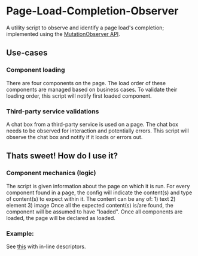 # Page-Load-Completion-Observer
A utility script to observe and identify a page load's completion; implemented using the [MutationObserver API](https://developer.mozilla.org/en-US/docs/Web/API/MutationObserver).
## Use-cases
### Component loading
There are four components on the page. The load order of these components are managed based on business cases.
To validate their loading order, this script will notify first loaded component. 
### Third-party service validations
A chat box from a third-party service is used on a page. The chat box needs to be observed for interaction and potentially errors. 
This script will observe the chat box and notify if it loads or errors out.
## Thats sweet! How do I use it?
### Component mechanics (logic)
The script is given information about the page on which it is run.
For every component found in a page, the config will indicate the content(s) and type of content(s) to expect within it.
The content can be any of: 1) text 2) element 3) image
Once all the expected content(s) is/are found, the component will be assumed to have "loaded".
Once all components are loaded, the page will be declared as loaded.
### Example:
See [this](https://github.com/BharathSampathKumar/Page-Load-Completion-Observer/blob/master/Tealeaf_init_v2%20(current%20with%20doc).js) with in-line descriptors.
